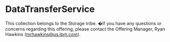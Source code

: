 # DataTransferService

This collection belongs to the Storage tribe. �If you have any questions or concerns regarding this offering, please contact the Offering Manager, Ryan Hawkins (mrhawkins@us.ibm.com).
